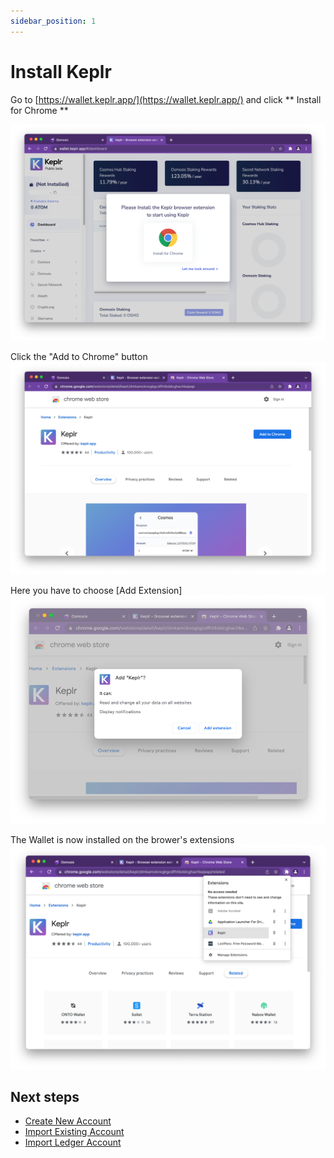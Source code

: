 ```yaml
---
sidebar_position: 1
---
```


# Install Keplr

Go to [https://wallet.keplr.app/](https://wallet.keplr.app/) and click ** Install for Chrome **

![](../assets/install-keplr-1.png)

Click the "Add to Chrome" button
![](../assets/install-keplr-2.png)

Here you have to choose [Add Extension]
![](../assets/install-keplr-3.png)

The Wallet is now installed on the brower's extensions
![](../assets/install-keplr-4.png)

## Next steps

- [Create New Account](create-keplr-wallet)
- [Import Existing Account](import-account)
- [Import Ledger Account](import-ledger-account)

